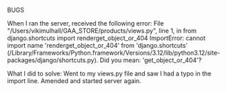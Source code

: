 BUGS 

When I ran the server, received the following error:
 File "/Users/vikimulhall/GAA_STORE/products/views.py", line 1, in <module>
    from django.shortcuts import renderget_object_or_404
ImportError: cannot import name 'renderget_object_or_404' from 'django.shortcuts' (/Library/Frameworks/Python.framework/Versions/3.12/lib/python3.12/site-packages/django/shortcuts.py). Did you mean: 'get_object_or_404'?

What I did to solve: Went to my views.py file and saw I had a typo in the import line. Amended and started server again. 


